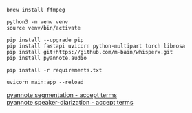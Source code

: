 ```
brew install ffmpeg
```

```
python3 -m venv venv
source venv/bin/activate
```

```
pip install --upgrade pip
pip install fastapi uvicorn python-multipart torch librosa
pip install git+https://github.com/m-bain/whisperx.git
pip install pyannote.audio
```

```
pip install -r requirements.txt
```

```
uvicorn main:app --reload
```

[pyannote segmentation - accept terms](https://huggingface.co/pyannote/segmentation)  
[pyannote speaker-diarization - accept terms](https://huggingface.co/pyannote/speaker-diarization)

